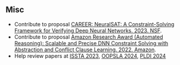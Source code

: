 ## Misc

<!-- <h3 style="margin:0 10px 0;">Proposal Contributions</h3> -->
- Contribute to proposal [CAREER: NeuralSAT: A Constraint-Solving Framework for Verifying Deep Neural Networks. 2023. NSF](https://www.nsf.gov/awardsearch/showAward?AWD_ID=2238133).
- Contribute to proposal [Amazon Research Award (Automated Reasoning): Scalable and Precise DNN Constraint Solving with Abstraction and Conflict Clause Learning. 2022. Amazon](https://www.amazon.science/research-awards/recipients/thanhvu-nguyen).
- Help review papers at [ISSTA 2023](https://conf.researchr.org/home/issta-2023/), [OOPSLA 2024](https://2024.splashcon.org/track/splash-2024-OOPSLA), [PLDI 2024](https://pldi24.sigplan.org/)

